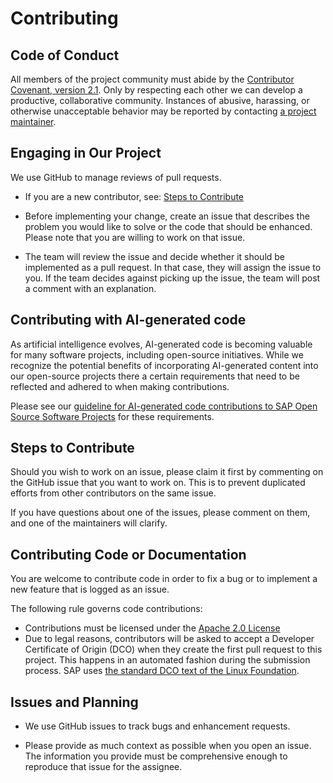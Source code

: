 # Contributing

## Code of Conduct

All members of the project community must abide by the [Contributor Covenant, version 2.1](CODE_OF_CONDUCT.md).
Only by respecting each other we can develop a productive, collaborative community.
Instances of abusive, harassing, or otherwise unacceptable behavior may be reported by contacting [a project maintainer](.reuse/dep5).

## Engaging in Our Project

We use GitHub to manage reviews of pull requests.

* If you are a new contributor, see: [Steps to Contribute](#steps-to-contribute)

* Before implementing your change, create an issue that describes the problem you would like to solve or the code that should be enhanced. Please note that you are willing to work on that issue.

* The team will review the issue and decide whether it should be implemented as a pull request. In that case, they will assign the issue to you. If the team decides against picking up the issue, the team will post a comment with an explanation.

## Contributing with AI-generated code

As artificial intelligence evolves, AI-generated code is becoming valuable for many software projects, including open-source initiatives. While we recognize the potential benefits of incorporating AI-generated content into our open-source projects there a certain requirements that need to be reflected and adhered to when making contributions.

Please see our [guideline for AI-generated code contributions to SAP Open Source Software Projects](https://github.com/SAP/.github/blob/main/CONTRIBUTING_USING_GENAI.md) for these requirements.

## Steps to Contribute

Should you wish to work on an issue, please claim it first by commenting on the GitHub issue that you want to work on. This is to prevent duplicated efforts from other contributors on the same issue.

If you have questions about one of the issues, please comment on them, and one of the maintainers will clarify.

## Contributing Code or Documentation

You are welcome to contribute code in order to fix a bug or to implement a new feature that is logged as an issue.

The following rule governs code contributions:

* Contributions must be licensed under the [Apache 2.0 License](./LICENSE)
* Due to legal reasons, contributors will be asked to accept a Developer Certificate of Origin (DCO) when they create the first pull request to this project. This happens in an automated fashion during the submission process. SAP uses [the standard DCO text of the Linux Foundation](https://developercertificate.org/).

## Issues and Planning

* We use GitHub issues to track bugs and enhancement requests.

* Please provide as much context as possible when you open an issue. The information you provide must be comprehensive enough to reproduce that issue for the assignee.
